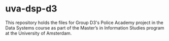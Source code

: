 # uva-dsp-d3

This repository holds the files for Group D3's Police Academy project in the Data Systems course as part of the Master’s in Information Studies program at the University of Amsterdam.